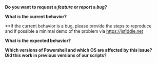 **Do you want to request a *feature* or report a *bug*?**

**What is the current behavior?**

**If the current behavior is a bug, please provide the steps to reproduce and if possible a minimal demo of the problem via https://jsfiddle.net

**What is the expected behavior?**

**Which versions of Powershell and which OS are affected by this issue? Did this work in previous versions of our scripts?**
